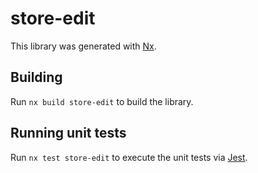 # store-edit

This library was generated with [Nx](https://nx.dev).

## Building

Run `nx build store-edit` to build the library.

## Running unit tests

Run `nx test store-edit` to execute the unit tests via [Jest](https://jestjs.io).
